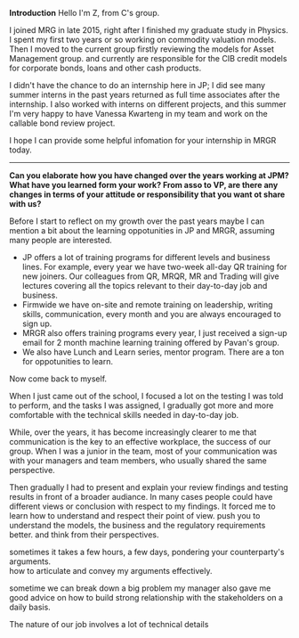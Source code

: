 **Introduction** 
Hello I'm Z, from C's group.

I joined MRG in late 2015, right after I finished my graduate study in Physics.
I spent my first two years or so working on commodity valuation models. 
Then I moved to the current group 
firstly reviewing the models for Asset Management group.
and currently are responsible for the CIB credit models for corporate bonds, loans and other cash products.

I didn't have the chance to do an internship here in JP; 
I did see many summer interns in the past years
returned as full time associates after the internship.
I also worked with interns on different projects,
and this summer I'm very happy to have Vanessa Kwarteng in my team and work on the callable bond review project. 

I hope I can provide some helpful infomation for your internship in MRGR today. 

---

**Can you elaborate how you have changed over the years working at JPM? What have you learned form your work? 
From asso to VP, are there any changes in terms of your attitude or responsibility that you want ot share with us?**

Before I start to reflect on my growth over the past years
maybe I can mention a bit about the learning oppotunities in JP and MRGR, assuming many people are interested. 

  - JP offers a lot of training programs for different levels and business lines. 
  For example, every year we have two-week all-day QR training for new joiners.
  Our colleagues from QR, MRQR, MR and Trading will give lectures covering all the topics relevant to their day-to-day job and business.
  - Firmwide we have on-site and remote training on leadership, writing skills, communication, every month and you are always encouraged to 
  sign up. 
  - MRGR also offers training programs every year, I just received a sign-up email for 2 month machine learning training offered by Pavan's group. 
  - We also have Lunch and Learn series, mentor program. 
  There are a ton for oppotunities to learn. 

Now come back to myself.

When I just came out of the school, I focused a lot on the testing I was told to perform, and the tasks I was assigned, 
I gradually got more and more comfortable with the technical skills needed in day-to-day job.

While, over the years, it has become increasingly clearer to me that communication is the key to an effective workplace, the success of our group.
When I was a junior in the team, most of your communication was with your managers and team members, who usually shared the same 
perspective. 

Then gradually I had to present and explain your review findings and testing results in front of a broader audiance. 
In many cases people could have different views or conclusion with respect to my findings. 
It forced me to learn how to 
understand and respect their point of view. 
push you to understand the models, the business and the regulatory requirements better. 
and think from their perspectives. 

sometimes it takes a few hours, a few days, pondering your counterparty's arguments.  
how to articulate and convey my arguments effectively. 

sometime we can break down a big problem
my manager also gave me good advice on how to build strong relationship with 
the stakeholders 
on a daily basis. 


The nature of our job involves a lot of technical details



<!---

communication 
 - benchmarking testing, communicate with QR


two-way .. 
from a manager's perspective, want to show that JPM and MRG is a great .. 


After worked on more and more projects and see more models, read more review reports from more experienced colleagues,
gradually 
grow more sense in terms of what all the stakeholders' perspectives, what's QR's concern, 



find problem, deal with them 


all models are wrong, but some are useful

use that projects as the step stones to ... 
constantly ask yourself if you could do better if you had more time or resource. 



training



trading models -> forecasting models.

--->


